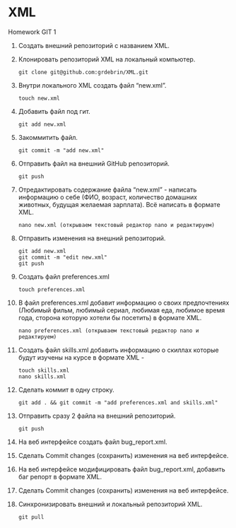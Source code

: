 # XML
Homework GIT 1

 1. Создать внешний репозиторий c названием XML.
 2. Клонировать репозиторий XML на локальный компьютер. 
 
        git clone git@github.com:grdebrin/XML.git
 3. Внутри локального XML создать файл “new.xml”. 
 
        touch new.xml
 4. Добавить файл под гит. 
 
        git add new.xml
 5. Закоммитить файл. 
 
        git commit -m "add new.xml"
 6. Отправить файл на внешний GitHub репозиторий. 
 
        git push
 7. Отредактировать содержание файла “new.xml” - написать информацию о себе (ФИО, возраст, количество домашних животных, будущая желаемая зарплата). Всё написать в формате XML. 
        
        nano new.xml (открываем текстовый редактор nano и редактируем)
 8. Отправить изменения на внешний репозиторий. 

        git add new.xml
        git commit -m "edit new.xml"
        git push
 9. Создать файл preferences.xml 
 
        touch preferences.xml
 10. В файл preferences.xml добавит информацию о своих предпочтениях (Любимый фильм, любимый сериал, любимая еда, любимое время года, сторона которую хотели бы посетить) в формате XML.
 
         nano preferences.xml (открываем текстовый редактор nano и редактируем)
 11. Создать файл skills.xml добавить информацию о скиллах которые будут изучены на курсе в формате XML - 
 
         touch skills.xml  
         nano skills.xml 
 12. Сделать коммит в одну строку. 
 
         git add . && git commit -m "add preferences.xml and skills.xml"
 13. Отправить сразу 2 файла на внешний репозиторий. 
 
         git push
 14. На веб интерфейсе создать файл bug_report.xml.
 15. Сделать Commit changes (сохранить) изменения на веб интерфейсе.
 16. На веб интерфейсе модифицировать файл bug_report.xml, добавить баг репорт в формате XML.
 17. Сделать Commit changes (сохранить) изменения на веб интерфейсе.
 18. Синхронизировать внешний и локальный репозиторий XML. 
 
         git pull
